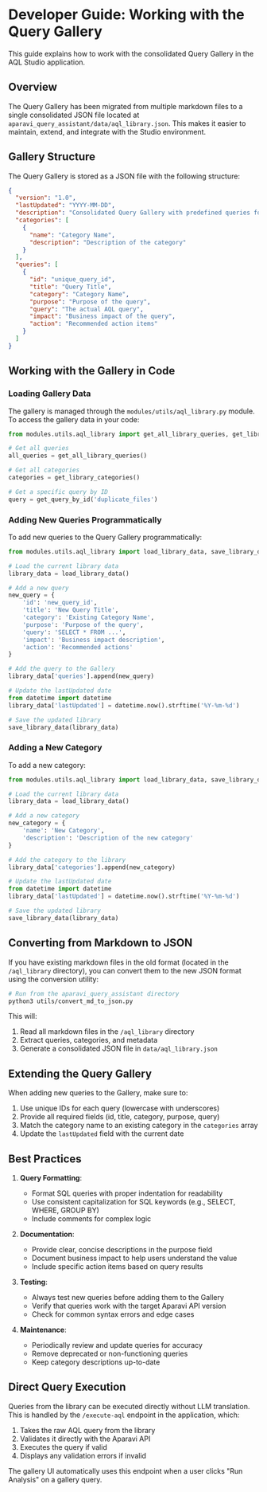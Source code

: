 # Developer Guide: Working with the Query Gallery

This guide explains how to work with the consolidated Query Gallery in the AQL Studio application.

## Overview

The Query Gallery has been migrated from multiple markdown files to a single consolidated JSON file located at `aparavi_query_assistant/data/aql_library.json`. This makes it easier to maintain, extend, and integrate with the Studio environment.

## Gallery Structure

The Query Gallery is stored as a JSON file with the following structure:

```json
{
  "version": "1.0",
  "lastUpdated": "YYYY-MM-DD",
  "description": "Consolidated Query Gallery with predefined queries for Aparavi Data Suite",
  "categories": [
    {
      "name": "Category Name",
      "description": "Description of the category"
    }
  ],
  "queries": [
    {
      "id": "unique_query_id",
      "title": "Query Title",
      "category": "Category Name", 
      "purpose": "Purpose of the query",
      "query": "The actual AQL query",
      "impact": "Business impact of the query",
      "action": "Recommended action items"
    }
  ]
}
```

## Working with the Gallery in Code

### Loading Gallery Data

The gallery is managed through the `modules/utils/aql_library.py` module. To access the gallery data in your code:

```python
from modules.utils.aql_library import get_all_library_queries, get_library_categories, get_query_by_id

# Get all queries
all_queries = get_all_library_queries()

# Get all categories
categories = get_library_categories()

# Get a specific query by ID
query = get_query_by_id('duplicate_files')
```

### Adding New Queries Programmatically

To add new queries to the Query Gallery programmatically:

```python
from modules.utils.aql_library import load_library_data, save_library_data

# Load the current library data
library_data = load_library_data()

# Add a new query
new_query = {
    'id': 'new_query_id',
    'title': 'New Query Title',
    'category': 'Existing Category Name',
    'purpose': 'Purpose of the query',
    'query': 'SELECT * FROM ...',
    'impact': 'Business impact description',
    'action': 'Recommended actions'
}

# Add the query to the Gallery
library_data['queries'].append(new_query)

# Update the lastUpdated date
from datetime import datetime
library_data['lastUpdated'] = datetime.now().strftime('%Y-%m-%d')

# Save the updated library
save_library_data(library_data)
```

### Adding a New Category

To add a new category:

```python
from modules.utils.aql_library import load_library_data, save_library_data

# Load the current library data
library_data = load_library_data()

# Add a new category
new_category = {
    'name': 'New Category',
    'description': 'Description of the new category'
}

# Add the category to the library
library_data['categories'].append(new_category)

# Update the lastUpdated date
from datetime import datetime
library_data['lastUpdated'] = datetime.now().strftime('%Y-%m-%d')

# Save the updated library
save_library_data(library_data)
```

## Converting from Markdown to JSON

If you have existing markdown files in the old format (located in the `/aql_library` directory), you can convert them to the new JSON format using the conversion utility:

```bash
# Run from the aparavi_query_assistant directory
python3 utils/convert_md_to_json.py
```

This will:
1. Read all markdown files in the `/aql_library` directory
2. Extract queries, categories, and metadata
3. Generate a consolidated JSON file in `data/aql_library.json`

## Extending the Query Gallery

When adding new queries to the Gallery, make sure to:

1. Use unique IDs for each query (lowercase with underscores)
2. Provide all required fields (id, title, category, purpose, query)
3. Match the category name to an existing category in the `categories` array
4. Update the `lastUpdated` field with the current date

## Best Practices

1. **Query Formatting**:
   - Format SQL queries with proper indentation for readability
   - Use consistent capitalization for SQL keywords (e.g., SELECT, WHERE, GROUP BY)
   - Include comments for complex logic

2. **Documentation**:
   - Provide clear, concise descriptions in the purpose field
   - Document business impact to help users understand the value
   - Include specific action items based on query results

3. **Testing**:
   - Always test new queries before adding them to the Gallery
   - Verify that queries work with the target Aparavi API version
   - Check for common syntax errors and edge cases

4. **Maintenance**:
   - Periodically review and update queries for accuracy
   - Remove deprecated or non-functioning queries
   - Keep category descriptions up-to-date

## Direct Query Execution

Queries from the library can be executed directly without LLM translation. This is handled by the `/execute-aql` endpoint in the application, which:

1. Takes the raw AQL query from the library
2. Validates it directly with the Aparavi API
3. Executes the query if valid
4. Displays any validation errors if invalid

The gallery UI automatically uses this endpoint when a user clicks "Run Analysis" on a gallery query.
